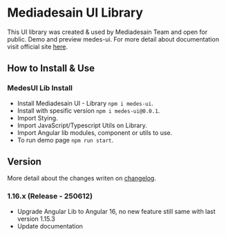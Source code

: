 <!-- > # This is beta version
> - medes-ui package not published yet
> - This branch is still on development only mediadesain team able to run -->

# Mediadesain UI Library
This UI library was created & used by Mediadesain Team and open for public. Demo and preview medes-ui. For more detail about documentation visit official site [here](https://doc.mediadesain.com/).

## How to Install & Use
### MedesUI Lib Install
- Install Mediadesain UI - Library `npm i medes-ui`.
- Install with spesific version `npm i medes-ui@0.0.1`.
- Import Stying.
- Import JavaScript/Typescript Utils on Library.
- Import Angular lib modules, component or utils to use.
- To run demo page `npm run start`.

## Version
More detail about the changes writen on [changelog](https://github.com/mediadesain/medes-ui-boilerplate/blob/main/CHANGELOG.md).
### 1.16.x (Release - 250612)
- Upgrade Angular Lib to Angular 16, no new feature still same with last version 1.15.3
- Update documentation